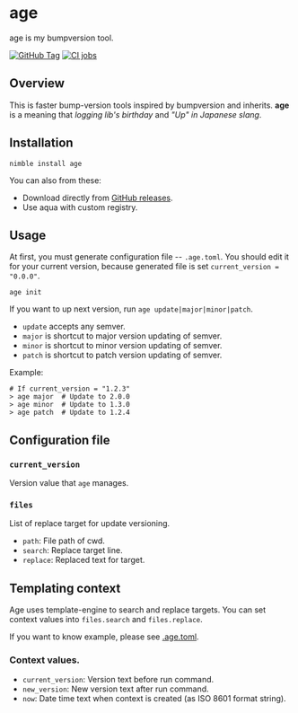 # age

age is my bumpversion tool.

[![GitHub Tag](https://img.shields.io/github/v/tag/attakei/age)](https://github.com/attakei/age)
[![CI jobs](https://github.com/attakei/age/actions/workflows/main.yml/badge.svg)](https://github.com/attakei/age/actions/workflows/main.yml)

## Overview

This is faster bump-version tools inspired by bumpversion and inherits.
**age** is a meaning that *logging lib's birthday* and *"Up" in Japanese slang*.

## Installation

```
nimble install age
```

You can also from these:

- Download directly from [GitHub releases](https://github.com/attakei/age/releases).
- Use aqua with custom registry.

## Usage

At first, you must generate configuration file -- `.age.toml`.
You should edit it for your current version, because generated file is set `current_version = "0.0.0"`.

```
age init
```

If you want to up next version, run `age update|major|minor|patch`.

* `update` accepts any semver.
* `major` is shortcut to major version updating of semver.
* `minor` is shortcut to minor version updating of semver.
* `patch` is shortcut to patch version updating of semver.

Example:

```console
# If current_version = "1.2.3"
> age major  # Update to 2.0.0
> age minor  # Update to 1.3.0
> age patch  # Update to 1.2.4
```

## Configuration file

### `current_version`

Version value that `age` manages.

### `files`

List of replace target for update versioning.

* `path`: File path of cwd.
* `search`: Replace target line.
* `replace`: Replaced text for target.

## Templating context

Age uses template-engine to search and replace targets.
You can set context values into `files.search` and `files.replace`.

If you want to know example, please see [.age.toml](https://github.com/attakei/age/blob/main/.age.toml).

### Context values.

- `current_version`: Version text before run command.
- `new_version`: New version text after run command.
- `now`: Date time text when context is created (as ISO 8601 format string).
